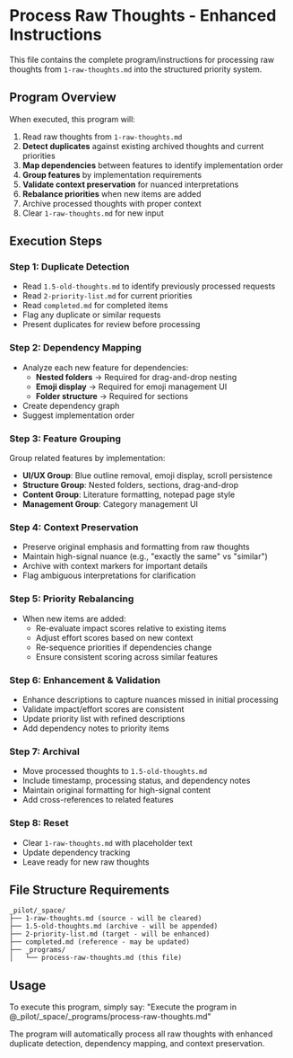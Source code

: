 # Process Raw Thoughts - Enhanced Instructions

This file contains the complete program/instructions for processing raw thoughts from `1-raw-thoughts.md` into the structured priority system.

## Program Overview
When executed, this program will:
1. Read raw thoughts from `1-raw-thoughts.md`
2. **Detect duplicates** against existing archived thoughts and current priorities
3. **Map dependencies** between features to identify implementation order
4. **Group features** by implementation requirements
5. **Validate context preservation** for nuanced interpretations
6. **Rebalance priorities** when new items are added
7. Archive processed thoughts with proper context
8. Clear `1-raw-thoughts.md` for new input

## Execution Steps

### Step 1: Duplicate Detection
- Read `1.5-old-thoughts.md` to identify previously processed requests
- Read `2-priority-list.md` for current priorities
- Read `completed.md` for completed items
- Flag any duplicate or similar requests
- Present duplicates for review before processing

### Step 2: Dependency Mapping
- Analyze each new feature for dependencies:
  - **Nested folders** → Required for drag-and-drop nesting
  - **Emoji display** → Required for emoji management UI
  - **Folder structure** → Required for sections
- Create dependency graph
- Suggest implementation order

### Step 3: Feature Grouping
Group related features by implementation:
- **UI/UX Group**: Blue outline removal, emoji display, scroll persistence
- **Structure Group**: Nested folders, sections, drag-and-drop
- **Content Group**: Literature formatting, notepad page style
- **Management Group**: Category management UI

### Step 4: Context Preservation
- Preserve original emphasis and formatting from raw thoughts
- Maintain high-signal nuance (e.g., "exactly the same" vs "similar")
- Archive with context markers for important details
- Flag ambiguous interpretations for clarification

### Step 5: Priority Rebalancing
- When new items are added:
  - Re-evaluate impact scores relative to existing items
  - Adjust effort scores based on new context
  - Re-sequence priorities if dependencies change
  - Ensure consistent scoring across similar features

### Step 6: Enhancement & Validation
- Enhance descriptions to capture nuances missed in initial processing
- Validate impact/effort scores are consistent
- Update priority list with refined descriptions
- Add dependency notes to priority items

### Step 7: Archival
- Move processed thoughts to `1.5-old-thoughts.md`
- Include timestamp, processing status, and dependency notes
- Maintain original formatting for high-signal content
- Add cross-references to related features

### Step 8: Reset
- Clear `1-raw-thoughts.md` with placeholder text
- Update dependency tracking
- Leave ready for new raw thoughts

## File Structure Requirements
```
_pilot/_space/
├── 1-raw-thoughts.md (source - will be cleared)
├── 1.5-old-thoughts.md (archive - will be appended)
├── 2-priority-list.md (target - will be enhanced)
├── completed.md (reference - may be updated)
├── _programs/
│   └── process-raw-thoughts.md (this file)
```

## Usage
To execute this program, simply say:
"Execute the program in @_pilot/_space/_programs/process-raw-thoughts.md"

The program will automatically process all raw thoughts with enhanced duplicate detection, dependency mapping, and context preservation.
